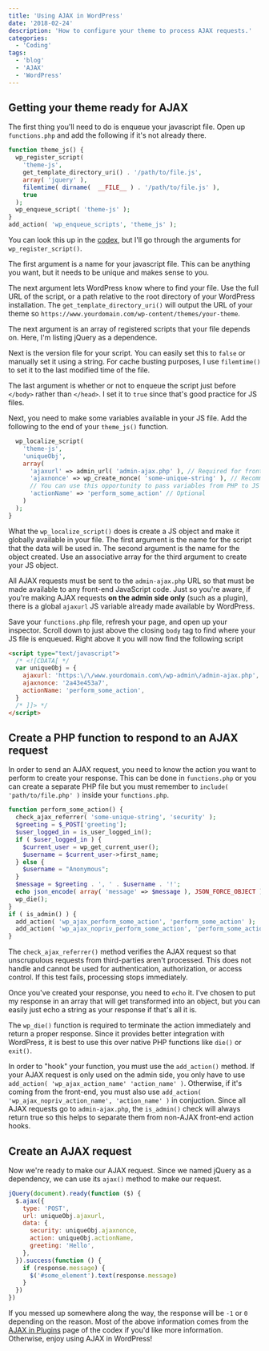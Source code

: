 ```yaml
---
title: 'Using AJAX in WordPress'
date: '2018-02-24'
description: 'How to configure your theme to process AJAX requests.'
categories:
  - 'Coding'
tags:
  - 'blog'
  - 'AJAX'
  - 'WordPress'
---
```


## Getting your theme ready for AJAX

The first thing you'll need to do is enqueue your javascript file. Open up `functions.php` and add the following if it's not already there.

```php
function theme_js() {
  wp_register_script(
    'theme-js',
    get_template_directory_uri() . '/path/to/file.js',
    array( 'jquery' ),
    filemtime( dirname(  __FILE__ ) . '/path/to/file.js' ),
    true
  );
  wp_enqueue_script( 'theme-js' );
}
add_action( 'wp_enqueue_scripts', 'theme_js' );
```

You can look this up in the [codex](https://developer.wordpress.org/reference/functions/wp_register_script/), but I'll go through the arguments for `wp_register_script()`.

The first argument is a name for your javascript file. This can be anything you want, but it needs to be unique and makes sense to you.

The next argument lets WordPress know where to find your file. Use the full URL of the script, or a path relative to the root directory of your WordPress installation. The `get_template_directory_uri()` will output the URL of your theme so `https://www.yourdomain.com/wp-content/themes/your-theme`.

The next argument is an array of registered scripts that your file depends on. Here, I'm listing jQuery as a dependence.

Next is the version file for your script. You can easily set this to `false` or manually set it using a string. For cache busting purposes, I use `filemtime()` to set it to the last modified time of the file.

The last argument is whether or not to enqueue the script just before `</body>` rather than `</head>`. I set it to `true` since that's good practice for JS files.

Next, you need to make some variables available in your JS file. Add the following to the end of your `theme_js()` function.

```php
  wp_localize_script(
    'theme-js',
    'uniqueObj',
    array(
      'ajaxurl' => admin_url( 'admin-ajax.php' ), // Required for front-end requests
      'ajaxnonce' => wp_create_nonce( 'some-unique-string' ), // Recommended for all requests
      // You can use this opportunity to pass variables from PHP to JS needed for your request
      'actionName' => 'perform_some_action' // Optional
    )
  );
}
```

What the `wp_localize_script()` does is create a JS object and make it globally available in your file. The first argument is the name for the script that the data will be used in. The second argument is the name for the object created. Use an associative array for the third argument to create your JS object.

All AJAX requests must be sent to the `admin-ajax.php` URL so that must be made available to any front-end JavaScript code. Just so you're aware, if you're making AJAX requests **on the admin side only** (such as a plugin), there is a global `ajaxurl` JS variable already made available by WordPress.

Save your `functions.php` file, refresh your page, and open up your inspector. Scroll down to just above the closing `body` tag to find where your JS file is enqueued. Right above it you will now find the following script

```html
<script type="text/javascript">
  /* <![CDATA[ */
  var uniqueObj = {
    ajaxurl: 'https:\/\/www.yourdomain.com\/wp-admin\/admin-ajax.php',
    ajaxnonce: '2a43e453a7',
    actionName: 'perform_some_action',
  }
  /* ]]> */
</script>
```

## Create a PHP function to respond to an AJAX request

In order to send an AJAX request, you need to know the action you want to perform to create your response. This can be done in `functions.php` or you can create a separate PHP file but you must remember to `include( 'path/to/file.php' )` inside your `functions.php`.

```php
function perform_some_action() {
  check_ajax_referrer( 'some-unique-string', 'security' );
  $greeting = $_POST['greeting'];
  $user_logged_in = is_user_logged_in();
  if ( $user_logged_in ) {
    $current_user = wp_get_current_user();
    $username = $current_user->first_name;
  } else {
    $username = "Anonymous";
  }
  $message = $greeting . ', ' . $username . '!';
  echo json_encode( array( 'message' => $message ), JSON_FORCE_OBJECT );
  wp_die();
}
if ( is_admin() ) {
  add_action( 'wp_ajax_perform_some_action', 'perform_some_action' );
  add_action( 'wp_ajax_nopriv_perform_some_action', 'perform_some_action' );
}
```

The `check_ajax_referrer()` method verifies the AJAX request so that unscrupulous requests from third-parties aren't processed. This does not handle and cannot be used for authentication, authorization, or access control. If this test fails, processing stops immediately.

Once you've created your response, you need to `echo` it. I've chosen to put my response in an array that will get transformed into an object, but you can easily just echo a string as your response if that's all it is.

The `wp_die()` function is required to terminate the action immediately and return a proper response. Since it provides better integration with WordPress, it is best to use this over native PHP functions like `die()` or `exit()`.

In order to "hook" your function, you must use the `add_action()` method. If your AJAX request is only used on the admin side, you only have to use `add_action( 'wp_ajax_action_name' 'action_name' )`. Otherwise, if it's coming from the front-end, you must also use `add_action( 'wp_ajax_nopriv_action_name', 'action_name' )` in conjuction. Since all AJAX requests go to `admin-ajax.php`, the `is_admin()` check will always return true so this helps to separate them from non-AJAX front-end action hooks.

## Create an AJAX request

Now we're ready to make our AJAX request. Since we named jQuery as a dependency, we can use its `ajax()` method to make our request.

```js
jQuery(document).ready(function ($) {
  $.ajax({
    type: 'POST',
    url: uniqueObj.ajaxurl,
    data: {
      security: uniqueObj.ajaxnonce,
      action: uniqueObj.actionName,
      greeting: 'Hello',
    },
  }).success(function () {
    if (response.message) {
      $('#some_element').text(response.message)
    }
  })
})
```

If you messed up somewhere along the way, the response will be `-1` or `0` depending on the reason. Most of the above information comes from the [AJAX in Plugins](https://codex.wordpress.org/AJAX_in_Plugins) page of the codex if you'd like more information. Otherwise, enjoy using AJAX in WordPress!

